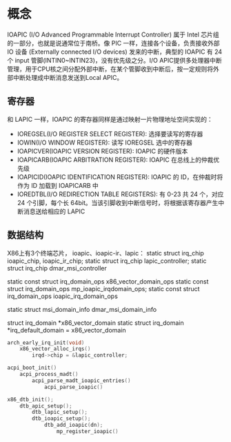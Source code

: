 # 概念

IOAPIC (I/O Advanced Programmable Interrupt Controller) 属于 Intel 芯片组的一部分，也就是说通常位于南桥。像 PIC 一样，连接各个设备，负责接收外部 IO 设备 (Externally connected I/O devices) 发来的中断，典型的 IOAPIC 有 24 个 input 管脚(INTIN0~INTIN23)，没有优先级之分。I/O APIC提供多处理器中断管理，用于CPU核之间分配外部中断，在某个管脚收到中断后，按一定规则将外部中断处理成中断消息发送到Local APIC。

## 寄存器
和 LAPIC 一样，IOAPIC 的寄存器同样是通过映射一片物理地址空间实现的：

- IOREGSEL(I/O REGISTER SELECT REGISTER): 选择要读写的寄存器
- IOWIN(I/O WINDOW REGISTER): 读写 IOREGSEL 选中的寄存器
- IOAPICVER(IOAPIC VERSION REGISTER): IOAPIC 的硬件版本
- IOAPICARB(IOAPIC ARBITRATION REGISTER): IOAPIC 在总线上的仲裁优先级
- IOAPICID(IOAPIC IDENTIFICATION REGISTER): IOAPIC 的 ID，在仲裁时将作为 ID 加载到 IOAPICARB 中
- IOREDTBL(I/O REDIRECTION TABLE REGISTERS): 有 0-23 共 24 个，对应 24 个引脚，每个长 64bit。当该引脚收到中断信号时，将根据该寄存器产生中断消息送给相应的 LAPIC


## 数据结构

X86上有3个终端芯片， ioapic、ioapic-ir、lapic： 
static struct irq_chip ioapic_chip, ioapic_ir_chip;
static struct irq_chip lapic_controller;
static struct irq_chip dmar_msi_controller 

static const struct irq_domain_ops x86_vector_domain_ops 
static const struct irq_domain_ops mp_ioapic_irqdomain_ops;
static const struct irq_domain_ops ioapic_irq_domain_ops 

static struct msi_domain_info dmar_msi_domain_info

struct irq_domain *x86_vector_domain
static struct irq_domain *irq_default_domain = x86_vector_domain

```C
arch_early_irq_init(void)
    x86_vector_alloc_irqs()
        irqd->chip = &lapic_controller;
```

```C
acpi_boot_init()
    acpi_process_madt()
        acpi_parse_madt_ioapic_entries()
            acpi_parse_ioapic()
```

```C
x86_dtb_init();
    dtb_apic_setup();
        dtb_lapic_setup();
        dtb_ioapic_setup();
            dtb_add_ioapic(dn);
                mp_register_ioapic()
```